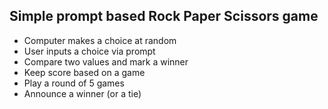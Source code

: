 ## Simple prompt based Rock Paper Scissors game
- Computer makes a choice at random
- User inputs a choice via prompt
- Compare two values and mark a winner
- Keep score based on a game
- Play a round of 5 games
- Announce a winner (or a tie)